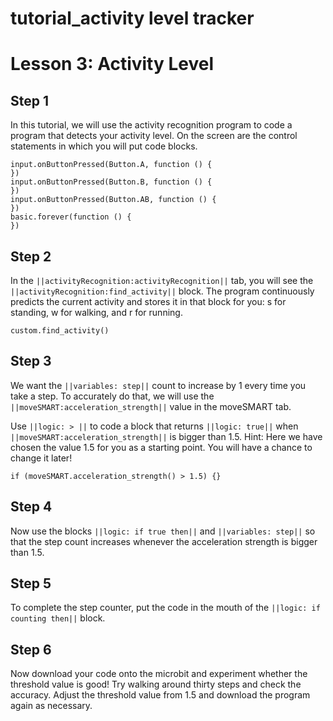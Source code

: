 # tutorial_activity level tracker

# Lesson 3: Activity Level

## Step 1

In this tutorial, we will use the activity recognition program to code a program that detects your activity level.
On the screen are the control statements in which you will put code blocks. 

```template
input.onButtonPressed(Button.A, function () {
})
input.onButtonPressed(Button.B, function () {
})
input.onButtonPressed(Button.AB, function () {
})
basic.forever(function () {
})
```

## Step 2
In the ``||activityRecognition:activityRecognition||`` tab, you will see the ``||activityRecognition:find_activity||`` block. 
The program continuously predicts the current activity and stores it in that block for you: s for standing, w for walking, and r for running.
```blocks
custom.find_activity()
```


## Step 3
We want the ``||variables: step||`` count to increase by 1 every time you take a step. To accurately do that, we will use the ``||moveSMART:acceleration_strength||`` value in the moveSMART tab.

Use ``||logic: > ||`` to code a block that returns ``||logic: true||`` when ``||moveSMART:acceleration_strength||`` is bigger than 1.5.
Hint: Here we have chosen the value 1.5 for you as a starting point. You will have a chance to change it later!
```blocks
if (moveSMART.acceleration_strength() > 1.5) {}
```

## Step 4
Now use the blocks ``||logic: if true then||`` and ``||variables: step||`` so that the step count increases whenever the acceleration strength is bigger than 1.5.

## Step 5
To complete the step counter, put the code in the mouth of the ``||logic: if counting then||`` block.

## Step 6
Now download your code onto the microbit and experiment whether the threshold value is good! Try walking around thirty steps and check the accuracy. Adjust the threshold value from 1.5 and download the program again as necessary.
